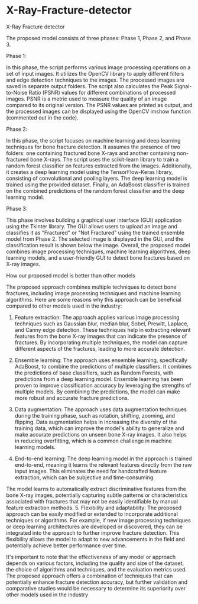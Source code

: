 # X-Ray-Fracture-detector
X-Ray Fracture detector

The proposed model consists of three phases: Phase 1, Phase 2, and Phase 3.

Phase 1:

In this phase, the script performs various image processing operations on a set of input images. It
utilizes the OpenCV library to apply different filters and edge detection techniques to the images.
The processed images are saved in separate output folders. The script also calculates the Peak
Signal-to-Noise Ratio (PSNR) values for different combinations of processed images. PSNR is a
metric used to measure the quality of an image compared to its original version. The PSNR values
are printed as output, and the processed images can be displayed using the OpenCV imshow
function (commented out in the code).

Phase 2:

In this phase, the script focuses on machine learning and deep learning techniques for bone fracture
detection. It assumes the presence of two folders: one containing fractured bone X-rays and another
containing non-fractured bone X-rays. The script uses the scikit-learn library to train a random
forest classifier on features extracted from the images. Additionally, it creates a deep learning
model using the TensorFlow-Keras library, consisting of convolutional and pooling layers. The
deep learning model is trained using the provided dataset. Finally, an AdaBoost classifier is trained
on the combined predictions of the random forest classifier and the deep learning model.

Phase 3:

This phase involves building a graphical user interface (GUI) application using the Tkinter library.
The GUI allows users to upload an image and classifies it as "Fractured" or "Not Fractured" using
the trained ensemble model from Phase 2. The selected image is displayed in the GUI, and the
classification result is shown below the image.
Overall, the proposed model combines image processing techniques, machine learning algorithms,
deep learning models, and a user-friendly GUI to detect bone fractures based on X-ray images.

How our proposed model is better than other models

The proposed approach combines multiple techniques to detect bone fractures, including image
processing techniques and machine learning algorithms. Here are some reasons why this
approach can be beneficial compared to other models used in the industry:
1. Feature extraction: The approach applies various image processing techniques such as
Gaussian blur, median blur, Sobel, Prewitt, Laplace, and Canny edge detection. These
techniques help in extracting relevant features from the bone X-ray images that can indicate
the presence of fractures. By incorporating multiple techniques, the model can capture
different aspects of the fractures, leading to more accurate detection.
2. Ensemble learning: The approach uses ensemble learning, specifically AdaBoost, to
combine the predictions of multiple classifiers. It combines the predictions of base
classifiers, such as Random Forests, with predictions from a deep learning model. Ensemble
learning has been proven to improve classification accuracy by leveraging the strengths of
multiple models. By combining the predictions, the model can make more robust and
accurate fracture predictions.

3. Data augmentation: The approach uses data augmentation techniques during the training
phase, such as rotation, shifting, zooming, and flipping. Data augmentation helps in
increasing the diversity of the training data, which can improve the model's ability to
generalize and make accurate predictions on unseen bone X-ray images. It also helps in
reducing overfitting, which is a common challenge in machine learning models.
4. End-to-end learning: The deep learning model in the approach is trained end-to-end,
meaning it learns the relevant features directly from the raw input images. This eliminates
the need for handcrafted feature extraction, which can be subjective and time-consuming.


The model learns to automatically extract discriminative features from the bone X-ray
images, potentially capturing subtle patterns or characteristics associated with fractures that
may not be easily identifiable by manual feature extraction methods.
5. Flexibility and adaptability: The proposed approach can be easily modified or extended to
incorporate additional techniques or algorithms. For example, if new image processing
techniques or deep learning architectures are developed or discovered, they can be
integrated into the approach to further improve fracture detection. This flexibility allows the
model to adapt to new advancements in the field and potentially achieve better performance
over time.

It's important to note that the effectiveness of any model or approach depends on various
factors, including the quality and size of the dataset, the choice of algorithms and techniques,
and the evaluation metrics used. The proposed approach offers a combination of techniques that
can potentially enhance fracture detection accuracy, but further validation and comparative
studies would be necessary to determine its superiority over other models used in the industry
